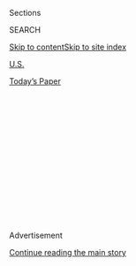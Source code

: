 <div id="app">

<div>

<div>

<div>

<div class="NYTAppHideMasthead css-1q2w90k e1suatyy0">

<div class="section css-ui9rw0 e1suatyy2">

<div class="css-eph4ug er09x8g0">

<div class="css-6n7j50">

</div>

<span class="css-1dv1kvn">Sections</span>

<div class="css-10488qs">

<span class="css-1dv1kvn">SEARCH</span>

</div>

[Skip to content](#site-content)[Skip to site
index](#site-index)

</div>

<div id="masthead-section-label" class="css-1wr3we4 eaxe0e00">

[U.S.](https://www.nytimes.com/section/us)

</div>

<div class="css-10698na e1huz5gh0">

</div>

</div>

<div id="masthead-bar-one" class="section hasLinks css-15hmgas e1csuq9d3">

<div class="css-uqyvli e1csuq9d0">

</div>

<div class="css-1uqjmks e1csuq9d1">

</div>

<div class="css-9e9ivx">

[](https://myaccount.nytimes.com/auth/login?response_type=cookie&client_id=vi)

</div>

<div class="css-1bvtpon e1csuq9d2">

[Today’s
Paper](https://www.nytimes.com/section/todayspaper)

</div>

</div>

</div>

</div>

<div data-aria-hidden="false">

<div id="site-content" data-role="main">

<div>

<div class="css-1aor85t" style="opacity:0.000000001;z-index:-1;visibility:hidden">

<div class="css-1hqnpie">

<div class="css-epjblv">

<span class="css-17xtcya">[U.S.](/section/us)</span><span class="css-x15j1o">|</span><span class="css-fwqvlz">As
Donald Trump Calls for Wall on Mexican Border, Smugglers Dig
Tunnels</span>

</div>

<div class="css-k008qs">

<div class="css-1iwv8en">

<span class="css-18z7m18"></span>

<div>

</div>

</div>

<span class="css-1n6z4y">https://nyti.ms/2c47i3Y</span>

<div class="css-1705lsu">

<div class="css-4xjgmj">

<div class="css-4skfbu" data-role="toolbar" data-aria-label="Social Media Share buttons, Save button, and Comments Panel with current comment count" data-testid="share-tools">

  - 
  - 
  - 
  - 
    
    <div class="css-6n7j50">
    
    </div>

  - 

</div>

</div>

</div>

</div>

</div>

</div>

<div class="css-13pd83m">

</div>

<div id="top-wrapper" class="css-1sy8kpn">

<div id="top-slug" class="css-l9onyx">

Advertisement

</div>

[Continue reading the main
story](#after-top)

<div class="ad top-wrapper" style="text-align:center;height:100%;display:block;min-height:250px">

<div id="top" class="place-ad" data-position="top" data-size-key="top">

</div>

</div>

<div id="after-top">

</div>

</div>

<div id="sponsor-wrapper" class="css-1hyfx7x">

<div id="sponsor-slug" class="css-19vbshk">

Supported by

</div>

[Continue reading the main
story](#after-sponsor)

<div id="sponsor" class="ad sponsor-wrapper" style="text-align:center;height:100%;display:block">

</div>

<div id="after-sponsor">

</div>

</div>

<div class="css-1vkm6nb ehdk2mb0">

# As Donald Trump Calls for Wall on Mexican Border, Smugglers Dig Tunnels

</div>

<div class="css-79elbk" data-testid="photoviewer-wrapper">

<div class="css-z3e15g" data-testid="photoviewer-wrapper-hidden">

</div>

<div class="css-1a48zt4 ehw59r15" data-testid="photoviewer-children">

![<span class="css-16f3y1r e13ogyst0" data-aria-hidden="true">Felipe
Jimenez, a Border Patrol agent, looking at a sealed tunnel near the
border fence in Nogales, Ariz., last week. The tunnel is marked with its
closing date: June 29,
2016.</span><span class="css-cnj6d5 e1z0qqy90" itemprop="copyrightHolder"><span class="css-1ly73wi e1tej78p0">Credit...</span><span><span>Caitlin
O'Hara for The New York
Times</span></span></span>](https://static01.nyt.com/images/2016/09/02/us/02tunnel1/00tunnel-articleInline.jpg?quality=75&auto=webp&disable=upscale)

</div>

</div>

<div class="css-xt80pu e12qa4dv0">

<div class="css-18e8msd">

<div class="css-vp77d3 epjyd6m0">

<div class="css-1baulvz">

By [<span class="css-1baulvz last-byline" itemprop="name">Ron
Nixon</span>](http://www.nytimes.com/by/ron-nixon)

</div>

</div>

  - Sept. 1,
    2016

  - 
    
    <div class="css-4xjgmj">
    
    <div class="css-d8bdto" data-role="toolbar" data-aria-label="Social Media Share buttons, Save button, and Comments Panel with current comment count" data-testid="share-tools">
    
      - 
      - 
      - 
      - 
        
        <div class="css-6n7j50">
        
        </div>
    
      - 
    
    </div>
    
    </div>

</div>

</div>

<div class="section meteredContent css-1r7ky0e" name="articleBody" itemprop="articleBody">

<div class="css-1fanzo5 StoryBodyCompanionColumn">

<div class="css-53u6y8">

NOGALES, Ariz. — On an embankment that runs along a towering steel fence
separating this border town from its Mexican sister city, a patch of new
concrete with a date carved into it stands out, marking the exit of a
tunnel Border Patrol agents sealed in May.

Dozens more like it snake around town, part of a vast underground
network that Mexican drug cartels have used for years to funnel hundreds
of pounds of illicit drugs into the United States. When Border Patrol
agents find the tunnels, they dump concrete to seal them and stamp them
with the date that they are shut down.

But they struggle to stay ahead of the digging. Last Friday, the Border
Patrol, in a joint operation with Mexican authorities, discovered an
unfinished tunnel that started in a Mexican cemetery.

“The clock is ticking as soon as they complete a tunnel,” said Kevin
Hecht, a Border Patrol tunneling expert. “They know that we will
eventually find them. But if even one load gets through before we find
it, they consider it a success.”

</div>

</div>

<div class="css-1fanzo5 StoryBodyCompanionColumn">

<div class="css-53u6y8">

While Donald J. Trump, the Republican presidential nominee, has made
building a wall at the border a central element of his campaign, the
fence here that reaches up to 30 feet has done little to deter
enterprising drug smugglers. It has simply helped [push them
underground](http://www.nytimes.com/2010/10/03/us/03tunnels.html).

</div>

</div>

![<span class="css-16f3y1r e13ogyst0">On the U.S.-Mexico border, a large
fence has done little to deter enterprising drug smugglers. In Nogales,
Ariz., they’ve been digging out tunnels for years in order to cross the
border
undetected.</span><span class="css-cch8ym"><span class="css-1dv1kvn">Credit</span><span class="css-cnj6d5 e1z0qqy90" itemprop="copyrightHolder"><span class="css-1ly73wi e1tej78p0">Credit...</span><span>U.S.
Border
Patrol</span></span></span>](https://static01.nyt.com/images/2016/09/02/us/02tunnel2/02tunnel3-videoSixteenByNineJumbo1600.jpg)

<div class="css-1fanzo5 StoryBodyCompanionColumn">

<div class="css-53u6y8">

Border Patrol agents cannot hear smugglers digging and do not know how
many tunnels there are, a gap in border security that homeland security
experts say renders talk of a wall moot.

“The Border Patrol has done an incredible job, given its resources,”
said Gen. Barry R. McCaffrey, the White House drug policy director in
the Clinton administration. “But it would be a stretch to say that the
border and border communities are secure when the agency lacks a
high-confidence ability to detect cross-border tunnels. No wall is going
to fix that.”

During his immigration speech Wednesday in Arizona, Mr. Trump said his
border security plan would use the best technology, including above- and
below-ground sensors to “find and dislocate tunnels and keep out
criminal cartels.”

</div>

</div>

<div class="css-1fanzo5 StoryBodyCompanionColumn">

<div class="css-53u6y8">

But no technology exists to reliably detect the tunnels, and experts say
it may be years before such a system is developed.

Since the [first drug tunnel was discovered
in 1990](http://www.nytimes.com/1990/05/19/us/agents-find-drug-tunnel-to-us.html)
in Douglas, Ariz., border officials say they have found nearly 200 more
along the nearly 2,000-mile Southwest border, mostly in Arizona and
California. Tunnels are so numerous in the Nogales area that Border
Patrol agents described the ground underneath the city as “Swiss
cheese.”

</div>

</div>

<div class="css-79elbk" data-testid="photoviewer-wrapper">

<div class="css-z3e15g" data-testid="photoviewer-wrapper-hidden">

</div>

<div class="css-1a48zt4 ehw59r15" data-testid="photoviewer-children">

![<span class="css-16f3y1r e13ogyst0" data-aria-hidden="true">Tunnels
are so numerous in the Nogales area that Border Patrol agents have
described the ground under the city as “Swiss
cheese.”</span><span class="css-cnj6d5 e1z0qqy90" itemprop="copyrightHolder"><span class="css-1ly73wi e1tej78p0">Credit...</span><span>Caitlin
O'Hara for The New York
Times</span></span>](https://static01.nyt.com/images/2016/09/02/us/02tunnel3/02tunnel2-articleInline.jpg?quality=75&auto=webp&disable=upscale)

</div>

</div>

<div class="css-1fanzo5 StoryBodyCompanionColumn">

<div class="css-53u6y8">

Mr. Hecht said smugglers dig tunnels mostly into the drainage system
shared by the two cities. Others are burrowed into the basements of
homes on the American side from buildings in Mexico. One tunnel was dug
under a heavily guarded port of entry.

Technological advances such as ground radar to detect movement, hundreds
of high-tech cameras with night-vision lenses and drones flying overhead
have drastically transformed border security. These tools have helped
federal investigators track and arrest hundreds of smuggling suspects,
and seize tons of marijuana, methamphetamines and cocaine.
Remote-controlled robots help agents explore tunnels that are too risky
for humans to enter.

The American government has poured hundreds of millions of dollars into
research in hopes of finding a way to detect tunnels, but most of these
efforts have ended in disappointment. Most recently, the [Science and
Technology Directorate](https://www.dhs.gov/science-and-technology) of
the Department of Homeland Security concluded that none of the current
methods used to detect underground tunnels were “necessarily suited to
Border Patrol agents’ operational needs.”

In the absence of technology to detect tunnels, Border Patrol officials
have worked with Mexican authorities to develop informants and patrol
the border, including water and sewerage infrastructure, looking for
suspicious activity. About half of the Border Patrol agents here have
been trained to work underground.

</div>

</div>

<div class="css-1fanzo5 StoryBodyCompanionColumn">

<div class="css-53u6y8">

“But you don’t know what you don’t know,” said R. Gil Kerlikowske, the
United States Customs and Border Protection commissioner, who conceded
that many more tunnels might
exist.

</div>

</div>

<div class="css-79elbk" data-testid="photoviewer-wrapper">

<div class="css-z3e15g" data-testid="photoviewer-wrapper-hidden">

</div>

<div class="css-1a48zt4 ehw59r15" data-testid="photoviewer-children">

<div class="css-1xdhyk6 erfvjey0">

<span class="css-1ly73wi e1tej78p0">Image</span>

<div class="css-zjzyr8">

<div data-testid="lazyimage-container" style="height:258.4561403508772px">

</div>

</div>

</div>

<span class="css-16f3y1r e13ogyst0" data-aria-hidden="true">A machine
that sends radar waves about 10 feet into the ground to help detect
tunnels.</span><span class="css-cnj6d5 e1z0qqy90" itemprop="copyrightHolder"><span class="css-1ly73wi e1tej78p0">Credit...</span><span>Eros
Hoagland for The New York Times</span></span>

</div>

</div>

<div class="css-1fanzo5 StoryBodyCompanionColumn">

<div class="css-53u6y8">

Part of the problem in detecting tunnels, say experts like Paul Bauman,
a Canadian geophysicist, is the ground itself. Finding what is under the
surface is not as simple as shooting radar or electromagnetic waves into
the ground, he said.

With underground cracks, water tables, tree roots and caves, it is hard
to tell what is and is not a tunnel, he said.

Mr. Bauman, who has worked with the Israel Defense Forces in their
efforts to find tunnels, said most of the devices used for tunnel
detection were developed for industries to find oil or mineral deposits,
not drug tunnels.

Carey M. Rappaport, a professor of electrical and computer engineering
at Northeastern University in Boston, said the depth of many tunnels
also posed a technological challenge. Some can be as deep as 90 feet,
beyond the reach of most ground-radar devices and sensors.

</div>

</div>

<div class="css-1fanzo5 StoryBodyCompanionColumn">

<div class="css-53u6y8">

“Soil is very good at keeping secrets,” said Mr. Rappaport, who has also
worked with the United States and Israeli governments on
tunnel-detection
methods.

</div>

</div>

<div class="css-79elbk" data-testid="photoviewer-wrapper">

<div class="css-z3e15g" data-testid="photoviewer-wrapper-hidden">

</div>

<div class="css-1a48zt4 ehw59r15" data-testid="photoviewer-children">

<div class="css-1xdhyk6 erfvjey0">

<span class="css-1ly73wi e1tej78p0">Image</span>

<div class="css-zjzyr8">

<div data-testid="lazyimage-container" style="height:257.77777777777777px">

</div>

</div>

</div>

<span class="css-16f3y1r e13ogyst0" data-aria-hidden="true">Wendi Lee, a
Border Patrol agent, driving past an area of San Diego where several
drug tunnels have been
discovered.</span><span class="css-cnj6d5 e1z0qqy90" itemprop="copyrightHolder"><span class="css-1ly73wi e1tej78p0">Credit...</span><span>Eros
Hoagland for The New York Times</span></span>

</div>

</div>

<div class="css-1fanzo5 StoryBodyCompanionColumn">

<div class="css-53u6y8">

In the 2016 defense authorization bill, Congress provided about $120
million for a joint Defense Department and Israel Defense Forces
tunnel-detection project. Israel is among several nations, including
Egypt, Jordan and South Korea, that have had major problems with hostile
groups using tunnels to stage attacks. American officials hope the
technology developed in Israel can aid efforts on the Mexican border.

A spokeswoman for the Israeli Defense Ministry declined to comment.

The Science and Technology Directorate at Homeland Security is also
spending several million dollars a year to fund tunnel-detection
research.

In San Diego, a task force of agents from Immigration and Customs
Enforcement, Homeland Security Investigations, the Border Patrol and the
Drug Enforcement Administration has tried a variety of technologies to
detect tunnels, much like their colleagues in Nogales have.

One of the tools is a ground-radar machine that looks like a large lawn
mower. The device, which is intended to locate underground utility lines
and flaws in road construction, shoots radar waves about 10 feet into
the ground. A screen displays various shades that identify anomalies
underground that could be tunnels.

But that is often not deep enough. “We’ve never found a tunnel using
them,” said David Shaw, a special agent in charge of Homeland Security
Investigations in San
Diego.

</div>

</div>

<div class="css-1sngw6j">

[](https://www.nytimes.com/interactive/2016/09/01/us/document-DHS-Report-to-Congress-on-Cross-Broder-Tunnels.html)

<div class="css-1eoytci">

![](https://static01.nyt.com/images/2016/09/02/us/02tunnel-dhs-doc-promo/02tunnel-dhs-doc-promo-thumbLarge.png)

</div>

<div class="css-1rha1bf">

## A Report to Congress on Drug-Smuggling Tunnels

The Department of Homeland Security issued an annual report earlier this
year on efforts to find and close cross-border tunnels.

</div>

</div>

<div class="css-1fanzo5 StoryBodyCompanionColumn">

<div class="css-53u6y8">

Mr. Shaw said the task force relied mainly on old-fashioned law
enforcement techniques, such as cultivating informants in cartels or
getting business owners and residents to report suspicious activities.

That’s how the most recent [tunnel in San Diego was
discovered](http://www.nytimes.com/2016/04/22/us/drug-smuggling-tunnel-from-tijuana-mexico-found-in-san-diego.html?_r=0)
in April. Its exit was in a fenced-off area in the heavily industrial
Otay Mesa warehouse district, about 500 yards from the border.

According to Wendi Lee, a Border Patrol agent, business owners across
the street alerted the agency to what they said was suspicious activity.
The tunnel, hidden under a trash bin, was about 800 yards long. The
authorities seized about 2,200 pounds of cocaine and 14,000 pounds of
marijuana. The tunnel was one of about a half-dozen discovered in the
area in recent years.

“Smugglers keep digging them because the tunnels work,” Mr. Shaw said.

Still, some law enforcement officials say their efforts appear to be
having an effect. Data from Homeland Security shows that fewer tunnels
have been discovered in recent years.

However, Mr. Hecht of the Border Patrol in Nogales said the number of
tunnels discovered should not be used to measure success.

“For every tunnel we find, we feel they’re building another one
somewhere, and they might get more creative in concealing it,” he said.
“Next year, I could find 10. Until there is some device on the market
to help us accurately detect them, we just won’t know.”

</div>

</div>

</div>

<div>

</div>

<div>

</div>

<div>

</div>

<div>

<div id="bottom-wrapper" class="css-1ede5it">

<div id="bottom-slug" class="css-l9onyx">

Advertisement

</div>

[Continue reading the main
story](#after-bottom)

<div id="bottom" class="ad bottom-wrapper" style="text-align:center;height:100%;display:block;min-height:90px">

</div>

<div id="after-bottom">

</div>

</div>

</div>

</div>

</div>

## Site Index

<div>

</div>

## Site Information Navigation

  - [© <span>2020</span> <span>The New York Times
    Company</span>](https://help.nytimes.com/hc/en-us/articles/115014792127-Copyright-notice)

<!-- end list -->

  - [NYTCo](https://www.nytco.com/)
  - [Contact
    Us](https://help.nytimes.com/hc/en-us/articles/115015385887-Contact-Us)
  - [Work with us](https://www.nytco.com/careers/)
  - [Advertise](https://nytmediakit.com/)
  - [T Brand Studio](http://www.tbrandstudio.com/)
  - [Your Ad
    Choices](https://www.nytimes.com/privacy/cookie-policy#how-do-i-manage-trackers)
  - [Privacy](https://www.nytimes.com/privacy)
  - [Terms of
    Service](https://help.nytimes.com/hc/en-us/articles/115014893428-Terms-of-service)
  - [Terms of
    Sale](https://help.nytimes.com/hc/en-us/articles/115014893968-Terms-of-sale)
  - [Site
    Map](https://spiderbites.nytimes.com)
  - [Help](https://help.nytimes.com/hc/en-us)
  - [Subscriptions](https://www.nytimes.com/subscription?campaignId=37WXW)

</div>

</div>

</div>

</div>
